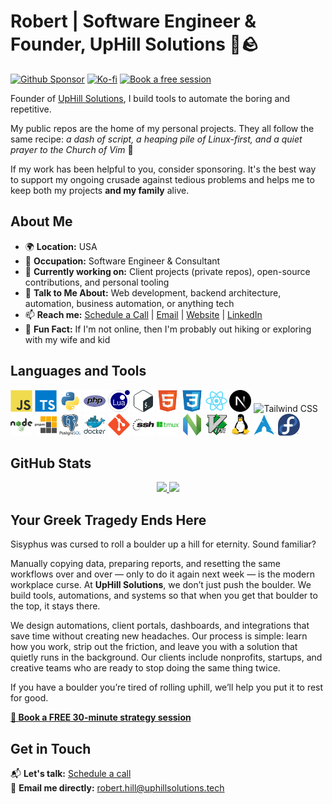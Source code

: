 # Robert | Software Engineer & Founder, UpHill Solutions 🤜🪨
[![Github Sponsor](https://img.shields.io/badge/GitHub%20Sponsor-❤️-steelblue?logo=github&style=for-the-badge)](https://github.com/sponsors/uhs-robert) 
[![Ko-fi](https://img.shields.io/badge/ko--fi-buy%20me%20a%20coffee-darkolivegreen?logo=ko-fi&logoColor=white&style=for-the-badge)](https://ko-fi.com/uphillsolutions)
[![Book a free session](https://img.shields.io/badge/📆%20Book%20a%20Session-Free%2030%20Minutes-indianred?style=for-the-badge)](https://uphillsolutions.tech/contact-us/)


Founder of [UpHill Solutions](https://uphillsolutions.tech), I build tools to automate the boring and repetitive.

My public repos are the home of my personal projects. They all follow the same recipe: _a dash of script, a heaping pile of Linux-first, and a quiet prayer to the Church of Vim_ 🙏

If my work has been helpful to you, consider sponsoring. It's the best way to support my ongoing crusade against tedious problems and helps me to keep both my projects **and my family** alive.

## About Me

- 🌍 **Location:** USA
- 💼 **Occupation:** Software Engineer & Consultant
- 🔭 **Currently working on:** Client projects (private repos), open-source contributions, and personal tooling
- 🧠 **Talk to Me About:** Web development, backend architecture, automation, business automation, or anything tech  
- 📫 **Reach me:** [Schedule a Call](https://uphillsolutions.tech/contact-us/) | [Email](mailto:robert.hill@uphillsolutions.tech) | [Website](https://uphillsolutions.tech) | [LinkedIn](https://www.linkedin.com/in/robert-hill-a6a189125/)
- 🥾 **Fun Fact:** If I'm not online, then I'm probably out hiking or exploring with my wife and kid
  
## Languages and Tools

<p align="left">
  <!-- Core Languages -->
  <img src="https://raw.githubusercontent.com/devicons/devicon/master/icons/javascript/javascript-original.svg" alt="JavaScript" width="35" height="35"/>
  <img src="https://raw.githubusercontent.com/devicons/devicon/master/icons/typescript/typescript-original.svg" alt="TypeScript" width="35" height="35"/>
  <img src="https://raw.githubusercontent.com/devicons/devicon/master/icons/python/python-original.svg" alt="Python" width="35" height="35"/>
  <img src="https://raw.githubusercontent.com/devicons/devicon/master/icons/php/php-original.svg" alt="PHP" width="35" height="35"/>
  <img src="https://raw.githubusercontent.com/devicons/devicon/master/icons/lua/lua-original.svg" alt="Lua" width="35" height="35"/>
  <img src="https://raw.githubusercontent.com/devicons/devicon/master/icons/bash/bash-original.svg" alt="Shell" width="35" height="35"/>

  <!-- Web & Frontend -->
  <img src="https://raw.githubusercontent.com/devicons/devicon/master/icons/html5/html5-original.svg" alt="HTML5" width="35" height="35"/>
  <img src="https://raw.githubusercontent.com/devicons/devicon/master/icons/css3/css3-original.svg" alt="CSS3" width="35" height="35"/>
  <img src="https://raw.githubusercontent.com/devicons/devicon/master/icons/react/react-original.svg" alt="React" width="35" height="35"/>
  <img src="https://raw.githubusercontent.com/devicons/devicon/master/icons/nextjs/nextjs-original.svg" alt="Nextjs" width="35" height="35"/>
  <img src="https://www.vectorlogo.zone/logos/tailwindcss/tailwindcss-icon.svg" alt="Tailwind CSS" width="35" height="35"/>
  <img src="https://raw.githubusercontent.com/devicons/devicon/master/icons/nodejs/nodejs-original-wordmark.svg" alt="Node.js" width="35" height="35"/>
  <img src="https://raw.githubusercontent.com/devicons/devicon/master/icons/pnpm/pnpm-original-wordmark.svg" alt="pnpm" width="35" height="35"/>

  <!-- Development Tools -->
  <img src="https://raw.githubusercontent.com/devicons/devicon/master/icons/postgresql/postgresql-original-wordmark.svg" alt="PostgreSQL" width="35" height="35"/>
  <img src="https://raw.githubusercontent.com/devicons/devicon/master/icons/docker/docker-original-wordmark.svg" alt="Docker" width="35" height="35"/>
  <img src="https://raw.githubusercontent.com/devicons/devicon/master/icons/git/git-original.svg" alt="Git" width="35" height="35"/>
  <img src="https://raw.githubusercontent.com/devicons/devicon/master/icons/ssh/ssh-original-wordmark.svg" alt="SSH" width="35" height="35"/>
  <img src="https://raw.githubusercontent.com/devicons/devicon/master/icons/tmux/tmux-plain-wordmark.svg" alt="Tmux" width="35" height="35"/>

  <!-- Editors -->
  <img src="https://raw.githubusercontent.com/devicons/devicon/master/icons/neovim/neovim-original.svg" alt="Neovim" width="35" height="35"/>
  <img src="https://raw.githubusercontent.com/devicons/devicon/master/icons/vim/vim-original.svg" alt="Vim" width="35" height="35"/>

  <!-- Operating Systems -->
  <img src="https://raw.githubusercontent.com/devicons/devicon/master/icons/linux/linux-original.svg" alt="Linux" width="35" height="35"/>
  <img src="https://raw.githubusercontent.com/devicons/devicon/master/icons/archlinux/archlinux-original.svg" alt="ArchLinux" width="35" height="35"/>
  <img src="https://raw.githubusercontent.com/devicons/devicon/master/icons/fedora/fedora-original.svg" alt="Fedora" width="35" height="35"/>
</p>


## GitHub Stats

<p align=center >
  <a href="https://github.com/uhs-robert">
    <img height="180em" src="https://github-readme-stats-eight-theta.vercel.app/api?username=uhs-robert&show_icons=true&theme=ayu-mirage&include_all_commits=true&count_private=true"/>
    <img height="180em" src="https://github-readme-stats-eight-theta.vercel.app/api/top-langs/?username=uhs-robert&layout=compact&langs_count=8&theme=ayu-mirage&count_private=true"/>
  </a>
</p>


## Your Greek Tragedy Ends Here

Sisyphus was cursed to roll a boulder up a hill for eternity. Sound familiar?

Manually copying data, preparing reports, and resetting the same workflows over and over — only to do it again next week — is the modern workplace curse. At **UpHill Solutions**, we don’t just push the boulder. We build tools, automations, and systems so that when you get that boulder to the top, it stays there.

We design automations, client portals, dashboards, and integrations that save time without creating new headaches. Our process is simple: learn how you work, strip out the friction, and leave you with a solution that quietly runs in the background. Our clients include nonprofits, startups, and creative teams who are ready to stop doing the same thing twice. 

If you have a boulder you’re tired of rolling uphill, we’ll help you put it to rest for good.

**[📆 Book a FREE 30-minute strategy session](https://uphillsolutions.tech/contact-us/)**

## Get in Touch

📬 **Let's talk:** [Schedule a call](https://uphillsolutions.tech/contact-us/)  
💌 **Email me directly:** robert.hill@uphillsolutions.tech  
